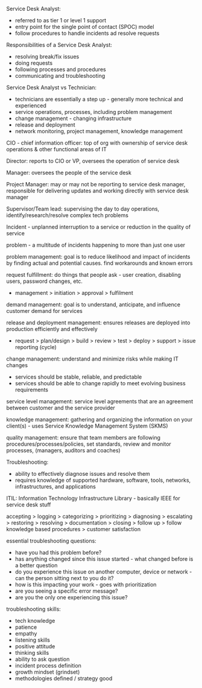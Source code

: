 Service Desk Analyst:

- referred to as tier 1 or level 1 support
- entry point for the single point of contact (SPOC) model
- follow procedures to handle incidents ad resolve requests

  

  
  
  
  
  
  
  
  
  

  
  
  
  
  
  
  
  
  
  
  
  
  
  
  
  
  
  
  
  
  
  
  
  
  
  
  
  
  
  
  
  
  
  
  
  
  
  

  

Responsibilities of a Service Desk Analyst:

- resolving break/fix issues
- doing requests
- following processes and procedures
- communicating and troubleshooting

  

Service Desk Analyst vs Technician:

- technicians are essentially a step up - generally more technical and experienced
- service operations, processes, including problem management
- change management - changing infrastructure
- release and deployment
- network monitoring, project management, knowledge management

  

CIO - chief information officer: top of org with ownership of service desk operations & other functional areas of IT

Director: reports to CIO or VP, oversees the operation of service desk

Manager: oversees the people of the service desk

Project Manager: may or may not be reporting to service desk manager, responsible for delivering updates and working directly with service desk manager

Supervisor/Team lead: supervising the day to day operations, identify/research/resolve complex tech problems

  

Incident - unplanned interruption to a service or reduction in the quality of service

problem - a multitude of incidents happening to more than just one user

  

problem management: goal is to reduce likelihood and impact of incidents by finding actual and potential causes. find workarounds and known errors

  

request fulfillment: do things that people ask - user creation, disabling users, password changes, etc.

- management > initiation > approval > fulfilment
  

  

demand management: goal is to understand, anticipate, and influence customer demand for services

  

release and deployment management: ensures releases are deployed into production efficiently and effectively

- request > plan/design > build > review > test > deploy > support > issue reporting (cycle)
  

  

change management: understand and minimize risks while making IT changes

- services should be stable, reliable, and predictable
- services should be able to change rapidly to meet evolving business requirements

  

service level management: service level agreements that are an agreement between customer and the service provider

  

knowledge management: gathering and organizing the information on your client(s) - uses Service Knowledge Management System (SKMS)

  

quality management: ensure that team members are following procedures/processes/policies, set standards, review and monitor processes, (managers, auditors and coaches)

  

Troubleshooting:

- ability to effectively diagnose issues and resolve them
- requires knowledge of supported hardware, software, tools, networks, infrastructures, and applications

  
  

ITIL: Information Technology Infrastructure Library - basically IEEE for service desk stuff

accepting > logging > categorizing > prioritizing > diagnosing > escalating > restoring > resolving > documentation > closing > follow up > follow knowledge based procedures > customer satisfaction

  

essential troubleshooting questions:

- have you had this problem before?
- has anything changed since this issue started - what changed before is a better question
- do you experience this issue on another computer, device or network - can the person sitting next to you do it?
- how is this impacting your work - goes with prioritization
- are you seeing a specific error message?
- are you the only one experiencing this issue?

  

troubleshooting skills:

- tech knowledge
- patience
- empathy
- listening skills
- positive attitude
- thinking skills
- ability to ask question
- incident process definition
- growth mindset (grindset)
- methodologies defined / strategy good